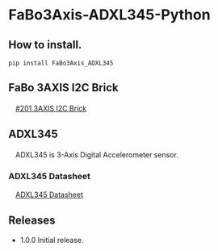 # FaBo3Axis-ADXL345-Python

## How to install.

```
pip install FaBo3Axis_ADXL345
```

## FaBo 3AXIS I2C Brick

　[#201 3AXIS I2C Brick](http://fabo.io/201.html)

## ADXL345

　ADXL345 is 3-Axis Digital Accelerometer sensor.

### ADXL345 Datasheet

　[ADXL345 Datasheet](http://www.analog.com/media/en/technical-documentation/data-sheets/ADXL345.PDF)

## Releases

- 1.0.0 Initial release.

